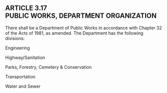 ## ARTICLE 3.17<br/>PUBLIC WORKS, DEPARTMENT ORGANIZATION

There shall be a Department of Public Works in accordance with Chapter
32 of the Acts of 1981, as amended. The Department has the following
divisions:

Engineering

Highway/Sanitation

Parks, Forestry, Cemetery & Conservation

Transportation

Water and Sewer
